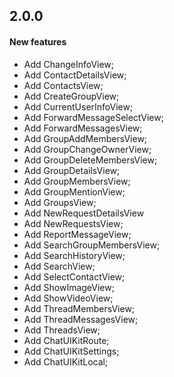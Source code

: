 ## 2.0.0

#### New features

- Add ChangeInfoView;
- Add ContactDetailsView;
- Add ContactsView;
- Add CreateGroupView;
- Add CurrentUserInfoView;
- Add ForwardMessageSelectView;
- Add ForwardMessagesView;
- Add GroupAddMembersView;
- Add GroupChangeOwnerView;
- Add GroupDeleteMembersView;
- Add GroupDetailsView;
- Add GroupMembersView;
- Add GroupMentionView;
- Add GroupsView;
- Add NewRequestDetailsView
- Add NewRequestsView;
- Add ReportMessageView;
- Add SearchGroupMembersView;
- Add SearchHistoryView;
- Add SearchView;
- Add SelectContactView;
- Add ShowImageView;
- Add ShowVideoView;
- Add ThreadMembersView;
- Add ThreadMessagesView;
- Add ThreadsView;
- Add ChatUIKitRoute;
- Add ChatUIKitSettings;
- Add ChatUIKitLocal;

